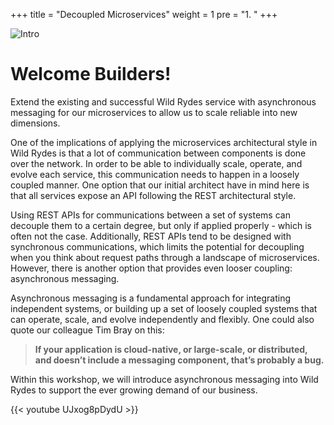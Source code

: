 +++
title = "Decoupled Microservices"
weight = 1
pre = "1. "
+++

![Intro](/images/wild-rydes.png)

# Welcome Builders!
 
Extend the existing and successful Wild Rydes service with asynchronous messaging for our microservices to allow us to scale reliable into new dimensions.

One of the implications of applying the microservices architectural style in Wild Rydes is that a lot of communication between components is done over the network. In order to be able to individually scale, operate, and evolve each service, this communication needs to happen in a loosely coupled manner. One option that our initial architect have in mind here is that all services expose an API following the REST architectural style.

Using REST APIs for communications between a set of systems can decouple them to a certain degree, but only if applied properly - which is often not the case. Additionally, REST APIs tend to be designed with synchronous communications, which limits the potential for decoupling when you think about request paths through a landscape of microservices. However, there is another option that provides even looser coupling: asynchronous messaging.

Asynchronous messaging is a fundamental approach for integrating independent systems, or building up a set of loosely coupled systems that can operate, scale, and evolve independently and flexibly. One could also quote our colleague Tim Bray on this:  

> **If your application is cloud-native, or large-scale, or distributed, and doesn’t include a messaging component, that’s probably a bug.**  

Within this workshop, we will introduce asynchronous messaging into Wild Rydes to support the ever growing demand of our business.

{{< youtube UJxog8pDydU >}}
